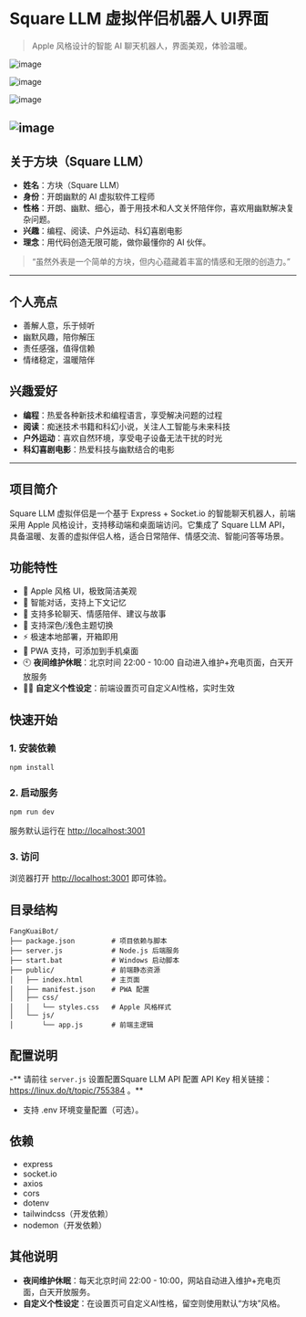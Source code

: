 # Square LLM 虚拟伴侣机器人 UI界面

> Apple 风格设计的智能 AI 聊天机器人，界面美观，体验温暖。

![image](https://linux.do/uploads/default/optimized/4X/7/5/d/75d62869f2e050af59f41175563723fcd03c4790_2_690x380.jpeg)

![image](https://linux.do/uploads/default/optimized/4X/5/a/8/5a85db30ba8effa8c96d36976cc889c89623e6bd_2_690x380.jpeg)

![image](https://linux.do/uploads/default/optimized/4X/3/3/b/33b596db5634521f1fa1ee7fb6c518ba457937f9_2_690x380.jpeg)

![image](https://linux.do/uploads/default/optimized/4X/1/a/7/1a7bafcb29cabc898ec1d2a4115219db2aac2f33_2_690x381.jpeg)
---

## 关于方块（Square LLM）

- **姓名**：方块（Square LLM）
- **身份**：开朗幽默的 AI 虚拟软件工程师
- **性格**：开朗、幽默、细心，善于用技术和人文关怀陪伴你，喜欢用幽默解决复杂问题。
- **兴趣**：编程、阅读、户外运动、科幻喜剧电影
- **理念**：用代码创造无限可能，做你最懂你的 AI 伙伴。

> “虽然外表是一个简单的方块，但内心蕴藏着丰富的情感和无限的创造力。”

---

## 个人亮点
- 善解人意，乐于倾听
- 幽默风趣，陪你解压
- 责任感强，值得信赖
- 情绪稳定，温暖陪伴

## 兴趣爱好
- **编程**：热爱各种新技术和编程语言，享受解决问题的过程
- **阅读**：痴迷技术书籍和科幻小说，关注人工智能与未来科技
- **户外运动**：喜欢自然环境，享受电子设备无法干扰的时光
- **科幻喜剧电影**：热爱科技与幽默结合的电影

---

## 项目简介

Square LLM 虚拟伴侣是一个基于 Express + Socket.io 的智能聊天机器人，前端采用 Apple 风格设计，支持移动端和桌面端访问。它集成了 Square LLM API，具备温暖、友善的虚拟伴侣人格，适合日常陪伴、情感交流、智能问答等场景。

## 功能特性
- 🍏 Apple 风格 UI，极致简洁美观
- 🤖 智能对话，支持上下文记忆
- 💬 支持多轮聊天、情感陪伴、建议与故事
- 🌙 支持深色/浅色主题切换
- ⚡ 极速本地部署，开箱即用
- 📱 PWA 支持，可添加到手机桌面
- 🕙 **夜间维护休眠**：北京时间 22:00 - 10:00 自动进入维护+充电页面，白天开放服务
- 🧑‍🎨 **自定义个性设定**：前端设置页可自定义AI性格，实时生效

## 快速开始

### 1. 安装依赖

```bash
npm install
```

### 2. 启动服务

```bash
npm run dev
```

服务默认运行在 [http://localhost:3001](http://localhost:3001)

### 3. 访问

浏览器打开 [http://localhost:3001](http://localhost:3001) 即可体验。

## 目录结构

```
FangKuaiBot/
├── package.json         # 项目依赖与脚本
├── server.js            # Node.js 后端服务
├── start.bat            # Windows 启动脚本
├── public/              # 前端静态资源
│   ├── index.html       # 主页面
│   ├── manifest.json    # PWA 配置
│   ├── css/
│   │   └── styles.css   # Apple 风格样式
│   └── js/
│       └── app.js       # 前端主逻辑
```

## 配置说明

-** 请前往 `server.js` 设置配置Square LLM API 配置 API Key 相关链接：https://linux.do/t/topic/755384 。**
- 支持 .env 环境变量配置（可选）。

## 依赖
- express
- socket.io
- axios
- cors
- dotenv
- tailwindcss（开发依赖）
- nodemon（开发依赖）

## 其他说明
- **夜间维护休眠**：每天北京时间 22:00 - 10:00，网站自动进入维护+充电页面，白天开放服务。
- **自定义个性设定**：在设置页可自定义AI性格，留空则使用默认“方块”风格。



